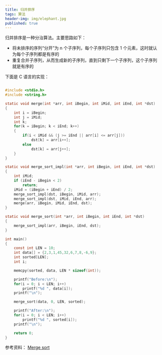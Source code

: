 ```yaml
---
title: 归并排序
tags: 算法
header-img: img/elephant.jpg
published: true
---
```


归并排序是一种分治算法。主要思路如下：

* 将未排序的序列“分开”为 n 个子序列，每个子序列只包含 1 个元素，这时就认为每个子序列都是有序的
* 重复合并子序列，从而生成新的子序列，直到只剩下一个子序列，这个子序列就是有序的

下面是 C 语言的实现：


```c

#include <stdio.h>
#include <string.h>

static void merge(int *arr, int iBegin, int iMid, int iEnd, int *dst)
{
	int i = iBegin;
	int j = iMid;
	int k;
	for(k = iBegin; k < iEnd; k++)
	{
		if(i < iMid && (j >= iEnd || arr[i] <= arr[j]))
			dst[k] = arr[i++];
		else
			dst[k] = arr[j++];
	}
}

static void merge_sort_impl(int *arr, int iBegin, int iEnd, int *dst)
{
	int iMid;
	if (iEnd - iBegin < 2)
		return;
	iMid = (iBegin + iEnd) / 2;
	merge_sort_impl(dst, iBegin, iMid, arr);
	merge_sort_impl(dst, iMid, iEnd, arr);
	merge(arr, iBegin, iMid, iEnd, dst);
}

static void merge_sort(int *arr, int iBegin, int iEnd, int *dst)
{
	merge_sort_impl(arr, iBegin, iEnd, dst);
}

int main()
{
	const int LEN = 10;
	int data[] = {2,3,1,45,32,6,7,8,-6,9};
	int sorted[LEN];
	int i;

	memcpy(sorted, data, LEN * sizeof(int));

	printf("Before:\n");
	for(i = 0; i < LEN; i++)
		printf("%d ", data[i]);
	printf("\n");

	merge_sort(data, 0, LEN, sorted);

	printf("After:\n");
	for(i = 0; i < LEN; i++)
		printf("%d ", sorted[i]);
	printf("\n");

	return 0;
}

```


参考资料：
[Merge sort](https://en.wikipedia.org/wiki/Merge_sort)
